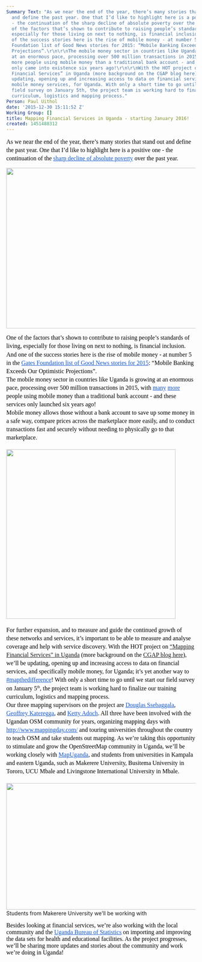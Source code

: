 ```yaml
---
Summary Text: "As we near the end of the year, there’s many stories that stand out
  and define the past year. One that I’d like to highlight here is a positive one
  - the continuation of the sharp decline of absolute poverty over the past year.\r\nOne
  of the factors that’s shown to contribute to raising people’s standards of living,
  especially for those living on next to nothing, is financial inclusion. And one
  of the success stories here is the rise of mobile money - at number 5 in the Gates
  Foundation list of Good News stories for 2015: “Mobile Banking Exceeds Our Optimistic
  Projections”.\r\n\r\nThe mobile money sector in countries like Uganda is growing
  at an enormous pace, processing over 500 million transactions in 2015, with many
  more people using mobile money than a traditional bank account - and these services
  only came into existence six years ago!\r\n\r\nWith the HOT project on “Mapping
  Financial Services” in Uganda (more background on the CGAP blog here), we’ll be
  updating, opening up and increasing access to data on financial services, and specifically
  mobile money services, for Uganda. With only a short time to go until we start our
  field survey on January 5th, the project team is working hard to finalize our training
  curriculum, logistics and mapping process."
Person: Paul Uithol
date: '2015-12-30 15:11:52 Z'
Working Group: []
title: Mapping Financial Services in Uganda - starting January 2016!
created: 1451488312
---
```

<p id="docs-internal-guid-397e9dee-f364-410d-16a0-5c219497b7c5" style="line-height: 1.38; margin-top: 0pt; margin-bottom: 0pt;" dir="ltr"><span style="font-size: 16px; font-family: Calibri; color: #000000; background-color: transparent; font-weight: 400; font-style: normal; font-variant: normal; text-decoration: none; vertical-align: baseline;">As we near the end of the year, there’s many stories that stand out and define the past year. One that I’d like to highlight here is a positive one - the continuation of the </span><a style="text-decoration: none;" href="http://qz.com/577146/quartzs-chart-of-the-year-for-2015/"><span style="font-size: 16px; font-family: Calibri; color: #1155cc; background-color: transparent; font-weight: 400; font-style: normal; font-variant: normal; text-decoration: underline; vertical-align: baseline;">sharp decline of absolute poverty</span></a><span style="font-size: 16px; font-family: Calibri; color: #000000; background-color: transparent; font-weight: 400; font-style: normal; font-variant: normal; text-decoration: none; vertical-align: baseline;"> over the past year.</span></p><p><img title="Decline of poverty over the past century" src="/sites/default/files/world-poverty-since-1820-simplified_colorcorrected-4_0.jpg" alt="" height="426" width="598"></p><p style="line-height: 1.38; margin-top: 0pt; margin-bottom: 0pt;" dir="ltr"><span style="font-size: 16px; font-family: Calibri; color: #000000; background-color: transparent; font-weight: 400; font-style: normal; font-variant: normal; text-decoration: none; vertical-align: baseline;">One of the factors that’s shown to contribute to raising people’s standards of living, especially for those living on next to nothing, is financial inclusion. And one of the success stories here is the rise of mobile money - at number 5 in the </span><a style="text-decoration: none;" href="https://www.gatesnotes.com/About-Bill-Gates/Year-in-Review-2015"><span style="font-size: 16px; font-family: Calibri; color: #1155cc; background-color: transparent; font-weight: 400; font-style: normal; font-variant: normal; text-decoration: underline; vertical-align: baseline;">Gates Foundation list of Good News stories for 2015</span></a><span style="font-size: 16px; font-family: Calibri; color: #000000; background-color: transparent; font-weight: 400; font-style: normal; font-variant: normal; text-decoration: none; vertical-align: baseline;">: “Mobile Banking Exceeds Our Optimistic Projections”.</span></p><p style="line-height: 1.38; margin-top: 0pt; margin-bottom: 0pt;" dir="ltr"><span style="font-size: 16px; font-family: Calibri; color: #000000; background-color: transparent; font-weight: 400; font-style: normal; font-variant: normal; text-decoration: none; vertical-align: baseline;">The mobile money sector in countries like Uganda is growing at an enormous pace, processing over 500 million transactions in 2015, with </span><a style="text-decoration: none;" href="http://www.chimpreports.com/mobile-money-transactions-in-uganda-now-valued-at-24-shs-trillion-report/"><span style="font-size: 16px; font-family: Calibri; color: #1155cc; background-color: transparent; font-weight: 400; font-style: normal; font-variant: normal; text-decoration: underline; vertical-align: baseline;">many</span></a> <a style="text-decoration: none;" href="http://www.monitor.co.ug/Business/Registered-mobile-money-users-reach-17-million-mark/-/688322/2411528/-/rjcg2z/-/index.html"><span style="font-size: 16px; font-family: Calibri; color: #1155cc; background-color: transparent; font-weight: 400; font-style: normal; font-variant: normal; text-decoration: underline; vertical-align: baseline;">more</span></a><span style="font-size: 16px; font-family: Calibri; color: #000000; background-color: transparent; font-weight: 400; font-style: normal; font-variant: normal; text-decoration: none; vertical-align: baseline;"> people using mobile money than a traditional bank account - and these services only launched six years ago!</span></p><p style="line-height: 1.38; margin-top: 0pt; margin-bottom: 0pt;" dir="ltr"><span style="font-size: 16px; font-family: Calibri; color: #000000; background-color: transparent; font-weight: 400; font-style: normal; font-variant: normal; text-decoration: none; vertical-align: baseline;">Mobile money allows those without a bank account to save up some money in a safe way, compare prices across the marketplace more easily, and to conduct transactions fast and securely without needing to physically go to that marketplace.</span></p><p style="line-height: 1.38; margin-top: 0pt; margin-bottom: 0pt;" dir="ltr">&nbsp;</p><p style="line-height: 1.38; margin-top: 0pt; margin-bottom: 0pt;" dir="ltr"><span style="font-size: 16px; font-family: Calibri; color: #000000; background-color: transparent; font-weight: 400; font-style: normal; font-variant: normal; text-decoration: none; vertical-align: baseline;"><img class="image-large" title="Mobile money point for several providers" src="/sites/default/files/styles/large/public/IMG_20151215_184503.jpg?itok=VK3chK1F" alt="" height="450" width="450"></span></p><p style="line-height: 1.38; margin-top: 0pt; margin-bottom: 0pt;" dir="ltr">&nbsp;</p><p style="line-height: 1.38; margin-top: 0pt; margin-bottom: 0pt;" dir="ltr"><span style="font-size: 16px; font-family: Calibri; color: #000000; background-color: transparent; font-weight: 400; font-style: normal; font-variant: normal; text-decoration: none; vertical-align: baseline;">For further expansion, and to measure and guide the continued growth of these networks and services, it’s important to be able to measure and analyse coverage and help with service discovery. With the HOT project on <a href="https://hotosm.org/projects/mapping_financial_inclusion_in_uganda">“Mapping Financial Services” in Uganda</a> (more background on the <a href="http://www.cgap.org/blog/crowdsourcing-work-mapping-financial-access-uganda">CGAP blog here</a>), we’ll be updating, opening up and increasing access to data on financial services, and specifically mobile money, for Uganda; it’s yet another way to </span><a style="text-decoration: none;" href="https://twitter.com/search?q=%23mapthedifference"><span style="font-size: 16px; font-family: Calibri; color: #1155cc; background-color: transparent; font-weight: 400; font-style: normal; font-variant: normal; text-decoration: underline; vertical-align: baseline;">#mapthedifference</span></a><span style="font-size: 16px; font-family: Calibri; color: #000000; background-color: transparent; font-weight: 400; font-style: normal; font-variant: normal; text-decoration: none; vertical-align: baseline;">! With only a short time to go until we start our field survey on January 5</span><span style="font-size: 9.6px; font-family: Calibri; color: #000000; background-color: transparent; font-weight: 400; font-style: normal; font-variant: normal; text-decoration: none; vertical-align: super;">th</span><span style="font-size: 16px; font-family: Calibri; color: #000000; background-color: transparent; font-weight: 400; font-style: normal; font-variant: normal; text-decoration: none; vertical-align: baseline;">, the project team is working hard to finalize our training curriculum, logistics and mapping process.</span></p><p style="line-height: 1.38; margin-top: 0pt; margin-bottom: 0pt;" dir="ltr"><span style="font-size: 16px; font-family: Calibri; color: #000000; background-color: transparent; font-weight: 400; font-style: normal; font-variant: normal; text-decoration: none; vertical-align: baseline;">Our three mapping supervisors on the project are </span><a style="text-decoration: none;" href="http://www.openstreetmap.org/user/Douglo"><span style="font-size: 16px; font-family: Calibri; color: #1155cc; background-color: transparent; font-weight: 400; font-style: normal; font-variant: normal; text-decoration: underline; vertical-align: baseline;">Douglas Ssebaggala</span></a><span style="font-size: 16px; font-family: Calibri; color: #000000; background-color: transparent; font-weight: 400; font-style: normal; font-variant: normal; text-decoration: none; vertical-align: baseline;">, </span><a style="text-decoration: none;" href="http://www.openstreetmap.org/user/Kateregga1"><span style="font-size: 16px; font-family: Calibri; color: #1155cc; background-color: transparent; font-weight: 400; font-style: normal; font-variant: normal; text-decoration: underline; vertical-align: baseline;">Geoffrey Kateregga</span></a><span style="font-size: 16px; font-family: Calibri; color: #000000; background-color: transparent; font-weight: 400; font-style: normal; font-variant: normal; text-decoration: none; vertical-align: baseline;">, and </span><a style="text-decoration: none;" href="http://www.openstreetmap.org/user/Ketty%20Adoch"><span style="font-size: 16px; font-family: Calibri; color: #1155cc; background-color: transparent; font-weight: 400; font-style: normal; font-variant: normal; text-decoration: underline; vertical-align: baseline;">Ketty Adoch</span></a><span style="font-size: 16px; font-family: Calibri; color: #000000; background-color: transparent; font-weight: 400; font-style: normal; font-variant: normal; text-decoration: none; vertical-align: baseline;">. All three have been involved with the Ugandan OSM community for years, organizing mapping days with </span><a style="text-decoration: none;" href="http://www.mappingday.com/"><span style="font-size: 16px; font-family: Calibri; color: #1155cc; background-color: transparent; font-weight: 400; font-style: normal; font-variant: normal; text-decoration: underline; vertical-align: baseline;">http://www.mappingday.com/</span></a><span style="font-size: 16px; font-family: Calibri; color: #000000; background-color: transparent; font-weight: 400; font-style: normal; font-variant: normal; text-decoration: none; vertical-align: baseline;"> and touring universities throughout the country to teach OSM and take students out mapping. As we’re taking this opportunity to stimulate and grow the OpenStreetMap community in Uganda, we’ll be working closely with </span><a style="text-decoration: none;" href="https://twitter.com/mapuganda"><span style="font-size: 16px; font-family: Calibri; color: #1155cc; background-color: transparent; font-weight: 400; font-style: normal; font-variant: normal; text-decoration: underline; vertical-align: baseline;">MapUganda</span></a><span style="font-size: 16px; font-family: Calibri; color: #000000; background-color: transparent; font-weight: 400; font-style: normal; font-variant: normal; text-decoration: none; vertical-align: baseline;">, and students from universities in Kampala and eastern Uganda, such as Makerere University, Busitema University in Tororo, UCU Mbale and Livingstone International University in Mbale.</span></p><p style="line-height: 1.38; margin-top: 0pt; margin-bottom: 0pt;" dir="ltr">&nbsp;</p><p style="line-height: 1.38; margin-top: 0pt; margin-bottom: 0pt;" dir="ltr"><span style="font-size: 16px; font-family: Calibri; color: #000000; background-color: transparent; font-weight: 400; font-style: normal; font-variant: normal; text-decoration: none; vertical-align: baseline;"><img title="Students from Makerere University we'll be working with" src="/sites/default/files/IMG-20151219-WA0008_0.jpg" alt="" height="336" width="598"></span></p><p style="line-height: 1.38; margin-top: 0pt; margin-bottom: 0pt;" dir="ltr">Students from Makerere University we'll be working with</p><p><span style="font-size: 16px; font-family: Calibri; color: #000000; background-color: transparent; font-weight: 400; font-style: normal; font-variant: normal; text-decoration: none; vertical-align: baseline;">Besides looking at financial services, we’re also working with the local community and the </span><a style="text-decoration: none;" href="http://www.ubos.org/"><span style="font-size: 16px; font-family: Calibri; color: #1155cc; background-color: transparent; font-weight: 400; font-style: normal; font-variant: normal; text-decoration: underline; vertical-align: baseline;">Uganda Bureau of Statistics</span></a><span style="font-size: 16px; font-family: Calibri; color: #000000; background-color: transparent; font-weight: 400; font-style: normal; font-variant: normal; text-decoration: none; vertical-align: baseline;"> on importing and improving the data sets for health and educational facilities. </span><span style="font-size: 16px; font-family: Calibri; color: #000000; background-color: transparent; font-weight: 400; font-style: normal; font-variant: normal; text-decoration: none; vertical-align: baseline;">As the project progresses, we’ll be sharing more updates and stories about the community and work we’re doing in Uganda! </span></p>
